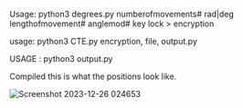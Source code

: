 Usage: python3 degrees.py numberofmovements# rad|deg lengthofmovement# anglemod# key lock > encryption

usage: python3 CTE.py encryption, file, output.py

USAGE : python3 output.py


Compiled this is what the positions look like. 

![Screenshot 2023-12-26 024653](https://github.com/777388/BlackEarth/assets/96343159/57f4bd35-4149-4c9b-9726-7e09c1e7ac32)
